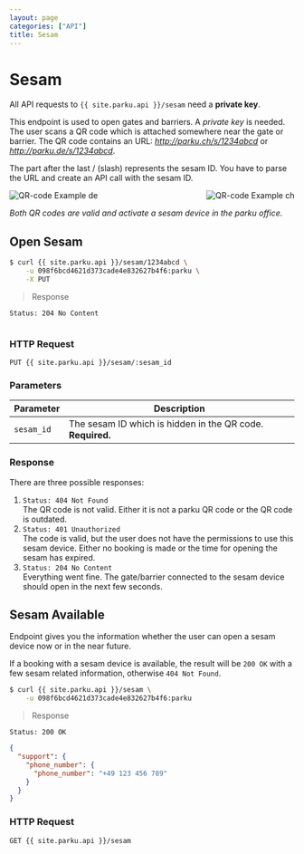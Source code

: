 ```yaml
---
layout: page
categories: ["API"]
title: Sesam
---
```


# Sesam

All API requests to `{{ site.parku.api }}/sesam` need a __private key__.

This endpoint is used to open gates and barriers. A _private key_ is needed. The user scans a QR code which is attached somewhere near the gate or barrier. The QR code contains an URL: _http://parku.ch/s/1234abcd_ or _http://parku.de/s/1234abcd_.

The part after the last / (slash) represents the sesam ID. You have to parse the URL and create an API call with the sesam ID.

![QR-code Example ch](http://chart.googleapis.com/chart?cht=qr&chs=247x247&chl=http://parku.ch/s/IHAFGJNL)

![QR-code Example de](http://chart.googleapis.com/chart?cht=qr&chs=247x247&chl=http://parku.de/s/E14EE6T7)

<style>img[alt="QR-code Example ch"] {float: right}</style>

_Both QR codes are valid and activate a sesam device in the parku office._


## Open Sesam

```sh
$ curl {{ site.parku.api }}/sesam/1234abcd \
    -u 098f6bcd4621d373cade4e832627b4f6:parku \
    -X PUT
```

> Response

```nginx
Status: 204 No Content
```
```

```

### HTTP Request

`PUT {{ site.parku.api }}/sesam/:sesam_id`

### Parameters

Parameter  | Description
---        | ---
`sesam_id` | The sesam ID which is hidden in the QR code. __Required.__


### Response

There are three possible responses:

1. `Status: 404 Not Found`<br>
   The QR code is not valid. Either it is not a parku QR code or the QR code is outdated.
2. `Status: 401 Unauthorized`<br>
   The code is valid, but the user does not have the permissions to use this sesam device. Either no booking is made or the time for opening the sesam has expired.
3. `Status: 204 No Content`<br>
   Everything went fine. The gate/barrier connected to the sesam device should open in the next few seconds.


## Sesam Available

Endpoint gives you the information whether the user can open a sesam device now or in the near future.

If a booking with a sesam device is available, the result will be `200 OK` with a few sesam related information, otherwise `404 Not Found`.

```sh
$ curl {{ site.parku.api }}/sesam \
    -u 098f6bcd4621d373cade4e832627b4f6:parku
```

> Response

```nginx
Status: 200 OK
```
```json
{
  "support": {
    "phone_number": {
      "phone_number": "+49 123 456 789"
    }
  }
}
```

### HTTP Request

`GET {{ site.parku.api }}/sesam`
